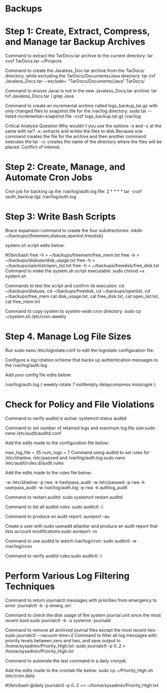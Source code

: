 # Backups

# Step 1: Create, Extract, Compress, and Manage tar Backup Archives
Command to extract the TarDocs.tar archive to the current directory: tar xvvf TarDocs.tar ~/Projects
 
Command to create the Javaless_Doc.tar archive from the TarDocs/ directory, while excluding the TarDocs/Documents/Java directory:
tar cvf Javaless_Docs.tar --exclude= “TarDocs/Documents/Java” TarDocs/


Command to ensure Java/ is not in the new Javaless_Docs.tar archive:
tar tvf Javaless_Docs.tar | grep Java

Command to create an incremental archive called logs_backup_tar.gz with only changed files to snapshot.file for the /var/log directory:
sudo tar --listed-incremental=snapshot.file -cvzf logs_backup.tar.gz /var/log

Critical Analysis Question
Why wouldn't you use the options -x and -c at the same with tar?
-x: extracts and writes the files to disk.Because one command creates the file for the archive and then another command executes the tar. -c: creates the name of the directory where the files will be placed. Conflict of interest. 

# Step 2: Create, Manage,  and Automate Cron Jobs
Cron job for backing up the /var/log/auth.log file: 2 * * * * tar -cvzf /auth_backup.tgz /var/log/auth.log

# Step 3: Write Bash Scripts
Brace expansion command to create the four subdirectories:
mkdir ~/backups/{freemem,diskuse,openlist,freedisk}

system.sh script edits below:

 #!/bin/bash
free -h > ~/backups/freemem/free_mem.txt
free -h > ~/backups/diskuse/disk_usage.txt
free -h > ~/backups/openlist/open_list.txt
free -h > ~/backups/freedisk/free_disk.txt
Command to make the system.sh script executable: sudo chmod +x system.sh


Commands to test the script and confirm its execution:
cd ~/backups/diskuse, cd ~/backups/freedisk, cd ~/backups/openlist,                 cd ~/backups/free_mem
cat disk_usage.txt, cat free_disk.txt, cat open_list.txt, cat free_mem.txt

Command to copy system to system-wide cron directory: sudo cp  ~/system.sh /etc/cron.weekly

# Step 4. Manage Log File Sizes
Run sudo nano /etc/logrotate.conf to edit the logrotate configuration file.

 Configure a log rotation scheme that backs up authentication messages to the /var/log/auth.log.


Add your config file edits below:


/var/log/auth.log {
        weekly
        rotate 7
        notifempty
        delaycompress
        missingok
}

# Check for Policy and File Violations
Command to verify auditd is active: systemctl status auditd


Command to set number of retained logs and maximum log file size:sudo nano /etc/audit/auditd.conf


Add the edits made to the configuration file below:


max_log_file = 35
num_logs = 7
Command using auditd to set rules for /etc/shadow, /etc/passwd and /var/log/auth.log:sudo nano /etc/audit/rules.d/audit.rules

Add the edits made to the rules file below:

-w /etc/shadow -p rwa -k hashpass_audit
-w /etc/passwd -p rwa -k userpass_audit
-w /var/log/auth.log -p rwa -k authlog_audit

Command to restart auditd: sudo systemctl restart auditd 


Command to list all auditd rules: sudo auditctl -l


Command to produce an audit report: aureport –au


Create a user with sudo useradd attacker and produce an audit report that lists account modifications:sudo aureport -m


Command to use auditd to watch /var/log/cron: sudo auditctl -w /var/log/cron


Command to verify auditd rules:sudo auditctl -l



# Perform Various Log Filtering Techniques
 
Command to return journalctl messages with priorities from emergency to error: journalctl -b -p emerg..err


Command to check the disk usage of the system journal unit since the most recent boot:sudo journalctl -b -u systemd -journald


Command to remove all archived journal files except the most recent two: sudo journalctl --vacuum-time=2
Command to filter all log messages with priority levels between zero and two, and save output to /home/sysadmin/Priority_High.txt:                                                                        sudo journalctl -p 0..2 > /home/sysadmin/Priority_High.txt


Command to automate the last command in a daily cronjob. 

Add the edits made to the crontab file below:  sudo cp ~/Priority_High.sh /etc/cron.daily

#!/bin/bash
@daily journalctl -p 0..2 >> ~/home/sysadmin/Priority_High.txt


